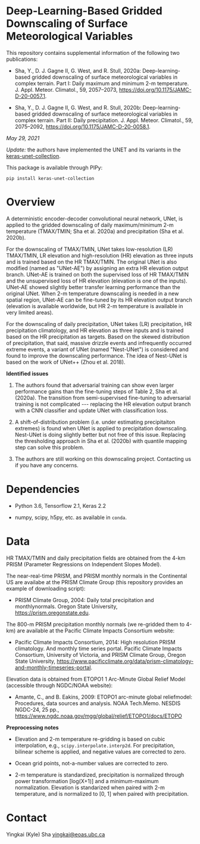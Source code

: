 # Deep-Learning-Based Gridded Downscaling of Surface Meteorological Variables

This repository contains supplemental information of the following two publications:

* Sha, Y., D. J. Gagne II, G. West, and R. Stull, 2020a: Deep-learning-based gridded downscaling of surface meteorological variables in complex terrain. 
Part I: Daily maximum and minimum 2-m temperature. J. Appl. Meteor. Climatol., 59, 2057–2073, https://doi.org/10.1175/JAMC-D-20-0057.1.

* Sha, Y., D. J. Gagne II, G. West, and R. Stull, 2020b: Deep-learning-based gridded downscaling of surface meteorological variables in complex terrain. 
Part II: Daily precipitation. J. Appl. Meteor. Climatol., 59, 2075–2092, https://doi.org/10.1175/JAMC-D-20-0058.1.


*May 29, 2021*

*Update:* the authors have implemented the UNET and its variants in the [keras-unet-collection](https://github.com/yingkaisha/keras-unet-collection).

This package is available through PIPy:
```
pip install keras-unet-collection
```

# Overview

A deterministic encoder-decoder convolutional neural network, UNet, is applied to the gridded downscaling of daily maximum/minimum 2-m temperature (TMAX/TMIN; Sha et al. 2020a) and precipitation (Sha et al.  2020b). 

For the downscaling of TMAX/TMIN, UNet takes low-resolution (LR) TMAX/TMIN, LR elevation and high-resolution (HR) elevation as three inputs and is trained based on the HR TMAX/TMIN. The original UNet is also modified (named as "UNet-AE") by assigning an extra HR elevation output branch. UNet-AE is trained on both the supervised loss of HR TMAX/TMIN and the unsupervised loss of HR elevation (elevation is one of the inputs). UNet-AE showed slightly better transfer learning performance than the original UNet. When 2-m temperature downscaling is needed in a new spatial region, UNet-AE can be fine-tuned by its HR elevation output branch (elevation is available worldwide, but HR 2-m temperature is available in very limited areas).

For the downscaling of daily precipitation,  UNet takes (LR) precipitation, HR precipitation climatology, and HR elevation as three inputs and is trained based on the HR precipitation as targets. Based on the skewed distribution of precipitation, that said, massive drizzle events and infrequently occurred extreme events, a variant of UNet (named "Nest-UNet") is considered and found to improve the downscaling performance. The idea of Nest-UNet is based on the work of UNet++ (Zhou et al. 2018).

**Identified issues**

1. The authors found that adversarial training can show even larger performance gains than the fine-tuning steps of Table 2, Sha et al. (2020a). The transition from semi-supervised fine-tuning to adversarial training is not complicated --- replacing the HR elevation output branch with a CNN classifier and update UNet with classification loss.

2. A shift-of-distribution problem (i.e. under estimating precipitaiton extremes) is found when UNet is applied to precipitation downscaling. Nest-UNet is doing slightly better but not free of this issue. Replacing the thresholding approach in Sha et al. (2020b) with quantile mapping step can solve this problem.

3. The authors are still working on this downscaling project. Contacting us if you have any concerns.

# Dependencies

* Python 3.6, Tensorflow 2.1, Keras 2.2

* numpy, scipy, h5py, etc. as available in `conda`.


# Data

HR TMAX/TMIN and daily precipitation fields are obtained from the 4-km PRISM (Parameter Regressions on Independent Slopes Model).

The near-real-time PRISM, and PRISM monthly normals in the Continental US are availabe at the PRISM Climate Group (this repository provides an example of downloading script):

* PRISM Climate Group, 2004: Daily total precipitation and monthlynormals. Oregon State University, https://prism.oregonstate.edu.

The 800-m PRISM precipitation monthly normals (we re-gridded them  to 4-km) are available at the Pacific Climate Impacts Consortium website:

* Pacific Climate Impacts Consortium, 2014: High resolution PRISM climatology. And monthly time series portal. Pacific Climate Impacts Consortium, University of Victoria, and PRISM Climate Group, Oregon State University, https://www.pacificclimate.org/data/prism-climatology-and-monthly-timeseries-portal.

Elevation data is obtained from ETOPO1 1 Arc-Minute Global Relief Model (accessible through NGDC/NOAA website):

* Amante, C., and B. Eakins, 2009: ETOPO1 arc-minute global reliefmodel: Procedures, data sources and analysis. NOAA Tech.Memo. NESDIS NGDC-24, 25 pp., https://www.ngdc.noaa.gov/mgg/global/relief/ETOPO1/docs/ETOPO

**Preprocessing notes**

* Elevation and 2-m temperature re-gridding is based on cubic interpolation, e.g., `scipy.interpolate.interp2d`. For precipitation, bilinear scheme is applied, and negative values are corrected to zero.

* Ocean grid points, not-a-number values are corrected to zero.

* 2-m temperature is standardized, precipitation is normalized through power transformation [log(X+1)] and a minimum-maximum normalization. Elevation is standarized when paired with 2-m temperature, and is normalized to [0, 1] when paired with precipitation.

# Contact

Yingkai (Kyle) Sha <yingkai@eoas.ubc.ca>

